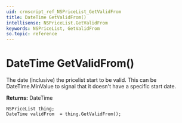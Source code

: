 ```yaml
---
uid: crmscript_ref_NSPriceList_GetValidFrom
title: DateTime GetValidFrom()
intellisense: NSPriceList.GetValidFrom
keywords: NSPriceList, GetValidFrom
so.topic: reference
---
```


# DateTime GetValidFrom()

The date (inclusive) the pricelist start to be valid. This can be DateTime.MinValue to signal that it doesn't have a specific start date.

**Returns:** DateTime

```crmscript
NSPriceList thing;
DateTime validFrom  = thing.GetValidFrom();
```

